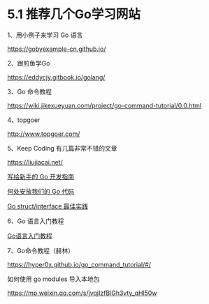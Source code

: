 # 5.1 推荐几个Go学习网站

1、用小例子来学习 Go 语言

https://gobyexample-cn.github.io/

2、跟煎鱼学Go

https://eddycjy.gitbook.io/golang/

3、Go 命令教程

https://wiki.jikexueyuan.com/project/go-command-tutorial/0.0.html

4、topgoer

http://www.topgoer.com/

5、Keep Coding 有几篇非常不错的文章

https://liujiacai.net/

[写给新手的 Go 开发指南](https://liujiacai.net/blog/2019/07/17/hello-golang/)

[何处安放我们的 Go 代码](https://liujiacai.net/blog/2019/10/24/go-modules/)

[Go struct/interface 最佳实践](https://liujiacai.net/blog/2020/03/14/go-struct-interface/)

6、Go 语言入门教程

[Go语言入门教程](http://c.biancheng.net/golang/)

7、Go命令教程（赫林）

https://hyper0x.github.io/go_command_tutorial/#/





如何使用 go modules 导入本地包

https://mp.weixin.qq.com/s/jvqjIzfBlGh3vty_qHl50w